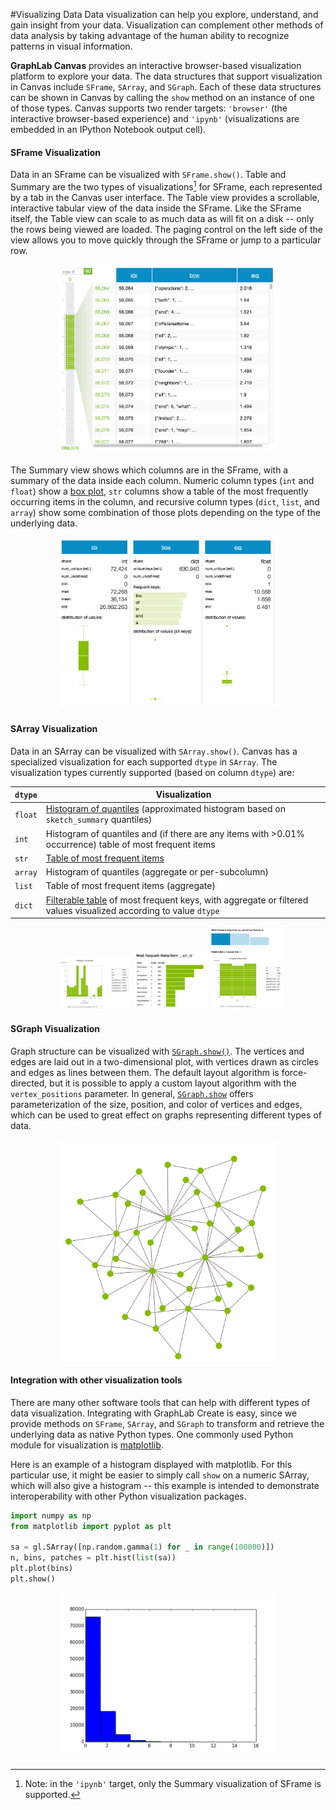 #Visualizing Data
<a name="visualization"></a>
Data visualization can help you explore, understand, and gain insight from your data. Visualization can complement other methods of data analysis by taking advantage of the human ability to recognize patterns in visual information.

**GraphLab Canvas** provides an interactive browser-based visualization platform to explore your data. The data structures that support visualization in Canvas include `SFrame`, `SArray`, and `SGraph`. Each of these data structures can be shown in Canvas by calling the `show` method on an instance of one of those types. Canvas supports two render targets: `'browser'` (the interactive browser-based experience) and `'ipynb'` (visualizations are embedded in an IPython Notebook output cell).

#### SFrame Visualization

Data in an SFrame can be visualized with `SFrame.show()`. Table and Summary are the two types of visualizations[^1] for SFrame, each represented by a tab in the Canvas user interface. The Table view provides a scrollable, interactive tabular view of the data inside the SFrame. Like the SFrame itself, the Table view can scale to as much data as will fit on a disk -- only the rows being viewed are loaded. The paging control on the left side of the view allows you to move quickly through the SFrame or jump to a particular row.

[<img alt="Example of Canvas SFrame Table View" src="images/canvas_sframe_table.png" style="max-width: 70%; margin-left: 15%;" />](images/canvas_sframe_table.png)

The Summary view shows which columns are in the SFrame, with a summary of the data inside each column. Numeric column types (`int` and `float`) show a [box plot](http://en.wikipedia.org/wiki/Box_plot), `str` columns show a table of the most frequently occurring items in the column, and recursive column types (`dict`, `list`, and `array`) show some combination of those plots depending on the type of the underlying data.

[<img alt="Example of Canvas SFrame Summary View" src="images/canvas_sframe_summary.png" style="max-width: 70%; margin-left: 15%;" />](images/canvas_sframe_summary.png)

#### SArray Visualization

Data in an SArray can be visualized with `SArray.show()`. Canvas has a specialized visualization for each supported `dtype` in `SArray`. The visualization types currently supported (based on column `dtype`) are:

<table class="table table-bordered table-striped">
  <thead>
    <tr>
      <th><code>dtype</code></th>
      <th>Visualization</th>
    </tr>
  </thead>
  <tbody>
    <tr>
      <td><code>float</code></td>
      <td><a href="images/canvas_sarray_numeric.png">Histogram of quantiles</a> (approximated histogram based on <code>sketch_summary</code> quantiles)</td>
    </tr>
    <tr>
      <td><code>int</code></td>
      <td>Histogram of quantiles and (if there are any items with &gt;0.01% occurrence) table of most frequent items</td>
    </tr>
    <tr>
      <td><code>str</code></td>
      <td><a href="images/canvas_sarray_categorical.png">Table of most frequent items</a></td>
    </tr>
    <tr>
      <td><code>array</code></td>
      <td>Histogram of quantiles (aggregate or per-subcolumn)</td>
    </tr>
    <tr>
      <td><code>list</code></td>
      <td>Table of most frequent items (aggregate)</td>
    </tr>
    <tr>
      <td><code>dict</code></td>
      <td><a href="images/canvas_sarray_dict.png">Filterable table</a> of most frequent keys, with aggregate or filtered values visualized according to value <code>dtype</code></td>
    </tr>
  </tbody>
</table>

[<img alt="Example of Canvas SArray Numeric View" src="images/canvas_sarray_numeric.png" style="max-height: 200px; max-width: 23.33%; margin-left: 15%;" />](images/canvas_sarray_numeric.png)
[<img alt="Example of Canvas SArray Categorical View" src="images/canvas_sarray_categorical.png" style="max-height: 200px; max-width: 23.33%;" />](images/canvas_sarray_categorical.png)
[<img alt="Example of Canvas SArray Dictionary View" src="images/canvas_sarray_dict.png" style="max-height: 200px; max-width: 23.33%;" />](images/canvas_sarray_dict.png)

#### SGraph Visualization

Graph structure can be visualized with [`SGraph.show()`](https://dato.com/products/create/docs/generated/graphlab.SGraph.show.html). The vertices and edges are laid out in a two-dimensional plot, with vertices drawn as circles and edges as lines between them. The default layout algorithm is force-directed, but it is possible to apply a custom layout algorithm with the `vertex_positions` parameter. In general, [`SGraph.show`](https://dato.com/products/create/docs/generated/graphlab.SGraph.show.html) offers parameterization of the size, position, and color of vertices and edges, which can be used to great effect on graphs representing different types of data.

[<img alt="Example of Canvas SGraph View" src="images/canvas_sgraph.png" style="max-width: 70%; margin-left: 15%;" />](images/canvas_sgraph.png)

#### Integration with other visualization tools

There are many other software tools that can help with different types of data visualization. Integrating with GraphLab Create is easy, since we provide methods on `SFrame`, `SArray`, and `SGraph` to transform and retrieve the underlying data as native Python types. One commonly used Python module for visualization is [matplotlib](http://matplotlib.org/).

Here is an example of a histogram displayed with matplotlib. For this particular use, it might be easier to simply call `show` on a numeric SArray, which will also give a histogram -- this example is intended to demonstrate interoperability with other Python visualization packages.

```python
import numpy as np
from matplotlib import pyplot as plt

sa = gl.SArray([np.random.gamma(1) for _ in range(100000)])
n, bins, patches = plt.hist(list(sa))
plt.plot(bins)
plt.show()
```

[<img alt="Example of SArray in matplotlib" src="images/matplotlib_histogram.png" style="max-width: 70%; margin-left: 15%;" />](images/matplotlib_histogram.png)

[^1]: Note: in the `'ipynb'` target, only the Summary visualization of SFrame is supported.
